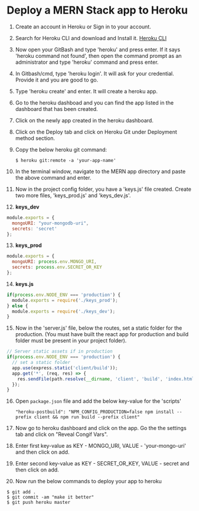# Deploy a MERN Stack app to Heroku

1. Create an account in Heroku or Sign in to your account.

2. Search for Heroku CLI and download and Install it. [Heroku CLI](https://devcenter.heroku.com/articles/heroku-cli)

3. Now open your GitBash and type 'heroku' and press enter. If it says 'heroku command not found', then open the command prompt as an administrator and type 'heroku' command and press enter.

4. In Gitbash/cmd, type 'heroku login'. It will ask for your credential. Provide it and you are good to go.

5. Type 'heroku create' and enter. It will create a heroku app.

6. Go to the heroku dashboad and you can find the app listed in the dashboard that has been created.

7. Click on the newly app created in the heroku dashboard.

8. Click on the Deploy tab and click on Heroku Git under Deployment method section.

9. Copy the below heroku git command:

    `$ heroku git:remote -a 'your-app-name'`

10. In the terminal window, navigate to the MERN app directory and paste the above command and enter.

11. Now in the project config folder, you have a 'keys.js' file created. Create two more files, 'keys_prod.js' and 'keys_dev.js'.

12. **keys_dev**

```javascript
module.exports = {
  mongoURI: "your-mongodb-uri",
  secrets: 'secret'
};
```

13. **keys_prod**

```javascript
module.exports = {
  mongoURI: process.env.MONGO_URI,
  secrets: process.env.SECRET_OR_KEY
};
```

14. **keys.js**

```javascript
if(process.env.NODE_ENV === 'production') {
  module.exports = require('./keys_prod');
} else {
  module.exports = require('./keys_dev');
}
```

15. Now in the 'server.js' file, below the routes, set a static folder for the production. (You must have built the react app for production and build folder must be present in your project folder).

```javascript
// Server static assets if in production
if(process.env.NODE_ENV === 'production') {
  // set a static folder
  app.use(express.static('client/build'));
  app.get('*', (req, res) => {
    res.sendFile(path.resolve(__dirname, 'client', 'build', 'index.html'));
  });
}
```

16. Open `package.json` file and add the below key-value for the 'scripts'

    `"heroku-postbuild": "NPM_CONFIG_PRODUCTION=false npm install --prefix client && npm run build --prefix client"`

17. Now go to heroku dashboard and click on the app. Go the the settings tab and click on "Reveal Congif Vars".

18. Enter first key-value as 
    KEY - MONGO_URI, VALUE - 'your-mongo-uri'
    and then click on add.

19. Enter second key-value as
    KEY - SECRET_OR_KEY, VALUE - secret
    and then click on add.

20. Now run the below commands to deploy your app to heroku

```git
$ git add .
$ git commit -am "make it better"
$ git push heroku master
```